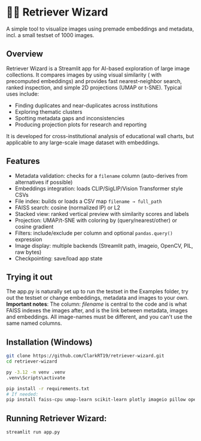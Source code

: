 # 🧙‍♂️ Retriever Wizard
A simple tool to visualize images using premade embeddings and metadata, incl. a small testset of 1000 images. 

## Overview
Retriever Wizard is a Streamlit app for AI-based exploration of large image collections. It compares images by using visual similarity ( with precomputed embeddings) and provides fast nearest-neighbor search, ranked inspection, and simple 2D projections (UMAP or t-SNE). Typical uses include:
- Finding duplicates and near-duplicates across institutions
- Exploring thematic clusters
- Spotting metadata gaps and inconsistencies
- Producing projection plots for research and reporting

It is developed for cross-institutional analysis of educational wall charts, but applicable to any large-scale image dataset with embeddings.  

## Features
- Metadata validation: checks for a `filename` column (auto-derives from alternatives if possible)
- Embeddings integration: loads CLIP/SigLIP/Vision Transformer style CSVs
- File index: builds or loads a CSV map `filename → full_path`
- FAISS search: cosine (normalized IP) or L2
- Stacked view: ranked vertical preview with similarity scores and labels
- Projection: UMAP/t-SNE with coloring by (query/nearest/other) or cosine gradient
- Filters: include/exclude per column and optional `pandas.query()` expression
- Image display: multiple backends (Streamlit path, imageio, OpenCV, PIL, raw bytes)
- Checkpointing: save/load app state

## Trying it out
The app.py is naturally set up to run the testset in the Examples folder, try out the testset or change embeddings, metadata and images to your own. 
**Important notes**: The column: *filename* is central to the code and is what FAISS indexes the images after, and is the link between metadata, images and embeddings. All image-names must be different, and you can't use the same named columns. 

## Installation (Windows)
```bash
git clone https://github.com/ClarkRT19/retriever-wizard.git
cd retriever-wizard

py -3.12 -m venv .venv
.venv\Scripts\activate

pip install -r requirements.txt
# If needed:
pip install faiss-cpu umap-learn scikit-learn plotly imageio pillow opencv-python
```

## Running Retriever Wizard:
```bash
streamlit run app.py
```
